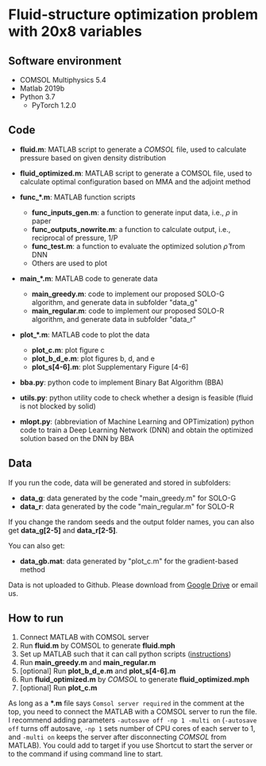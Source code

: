 # Fluid-structure optimization problem with 20x8 variables


## Software environment
* COMSOL Multiphysics 5.4
* Matlab 2019b
* Python 3.7
  * PyTorch 1.2.0

## Code
* <strong>fluid.m</strong>: MATLAB script to generate a _COMSOL_ file, used to calculate pressure based on given density distribution
* <strong>fluid_optimized.m</strong>: MATLAB script to generate a COMSOL file, used to calculate optimal configuration based on MMA and the adjoint
  method

* <strong>func_*.m</strong>: MATLAB function scripts
  * <strong>func_inputs_gen.m</strong>: a function to generate input data, i.e., $\rho$ in paper
  * <strong>func_outputs_nowrite.m</strong>: a function to calculate output, i.e., reciprocal of pressure, 1/P
  * <strong>func_test.m</strong>: a function to evaluate the optimized solution $\hat{\rho}$ from DNN
  * Others are used to plot

* <strong>main_*.m</strong>: MATLAB code to generate data
  * <strong>main_greedy.m</strong>: code to implement our proposed SOLO-G algorithm, and generate data in subfolder "data_g"
  * <strong>main_regular.m</strong>: code to implement our proposed SOLO-R algorithm, and generate data in subfolder "data_r"

* <strong>plot_*.m</strong>: MATLAB code to plot the data
  * <strong>plot_c.m</strong>: plot figure c
  * <strong>plot_b_d_e.m</strong>: plot figures b, d, and e
  * <strong>plot_s\[4-6\].m</strong>: plot Supplementary Figure \[4-6\]

* <strong>bba.py</strong>: python code to implement Binary Bat Algorithm (BBA)

* <strong>utils.py</strong>: python utility code to check whether a design is feasible (fluid is not blocked by solid)

* <strong>mlopt.py</strong>: (abbreviation of Machine Learning and OPTimization) python code to train a Deep Learning Network (DNN) and obtain the
  optimized solution based on the DNN by BBA

## Data

If you run the code, data will be generated and stored in subfolders:

* <strong>data_g</strong>: data generated by the code "main_greedy.m" for SOLO-G
* <strong>data_r</strong>: data generated by the code "main_regular.m" for SOLO-R

If you change the random seeds and the output folder names, you can also get __data_g[2-5]__ and __data_r[2-5]__.

You can also get:

* <strong>data_gb.mat</strong>: data generated by "plot_c.m" for the gradient-based method

Data is not uploaded to Github. Please download
from [Google Drive](https://drive.google.com/drive/folders/1f6Xrd9e-RAUsh9vqIqUXbEw8F1_2Qg_5?usp=sharing) or email us.

## How to run

1. Connect MATLAB with COMSOL server
2. Run __fluid.m__ by COMSOL to generate __fluid.mph__
3. Set up MATLAB such that it can call python scripts ([instructions](https://www.mathworks.com/help/matlab/call-python-libraries.html))
4. Run __main_greedy.m__ and __main_regular.m__
5. [optional] Run __plot_b_d_e.m__ and __plot_s\[4-6\].m__
6. Run __fluid_optimized.m__ by _COMSOL_ to generate __fluid_optimized.mph__
7. [optional] Run __plot_c.m__

As long as a __*.m__ file says `Comsol server required` in the comment at the top, you need to connect the MATLAB with a COMSOL server to run the
file. I recommend adding parameters `-autosave off -np 1 -multi on` (`-autosave off` turns off autosave, `-np 1` sets number of CPU cores of each
server to 1, and
`-multi on` keeps the server after disconnecting _COMSOL_ from MATLAB). You could add to target if you use Shortcut to start the server or to the
command if using command line to start.